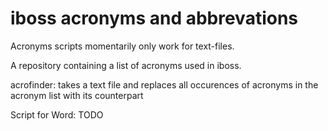 # iboss acronyms and abbrevations

Acronyms scripts momentarily only work for text-files. 

A repository containing a list of acronyms used in iboss.

acrofinder:   takes a text file and replaces all occurences 
of acronyms in the acronym list with its counterpart

Script for Word:  TODO

